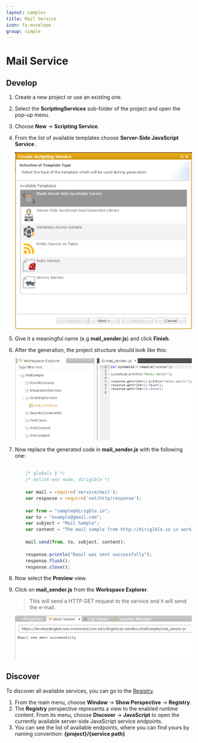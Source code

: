 ```yaml
---
layout: samples
title: Mail Service
icon: fa-envelope
group: simple
---
```


Mail Service
===

Develop
--
1. Create a new project or use an existing one.
2. Select the **ScriptingServices** sub-folder of the project and open the pop-up menu.
3. Choose **New** -> **Scripting Service**.
4. From the list of available templates choose **Server-Side JavaScript Service** .

	![Mail Service 2](images/mail_service/mail_service_2.png)

5. Give it a meaningful name (e.g **mail_sender.js**) and click **Finish**.
6. After the generation, the project structure should look like this:

	![Mail Service 4](images/mail_service/mail_service_4.png)

7. Now replace the generated code in **mail_sender.js** with the following one:


	```javascript
	
		/* globals $ */
		/* eslint-env node, dirigible */
		
		var mail = require('service/mail');
		var response = require('net/http/response');
		
		var from = "sample@dirigble.io";
		var to = "example@gmail.com";
		var subject = "Mail Sample";
		var content = "The mail sample from http://diriglble.io is working!";
		
		mail.send(from, to, subject, content);
		
		response.println("Email was sent successfully");
		response.flush();
		response.close();
	
	```


8. Now select the **Preview** view.
9. Click on **mail_sender.js** from the **Workspace Explorer**.
	> This will send a HTTP GET request to the service and it will send the e-mail.


	![Mail Service 5](images/mail_service/mail_service_5.png)

Discover
--
To discover all available services, you can go to the [Registry](../help/registry.html).

1. From the main menu, choose **Window** -> **Show Perspective** -> **Registry**.
2. The **Registry** perspective represents a view to the enabled runtime content. From its menu, choose **Discover** -> **JavaScript** to open the currently available server-side JavaScript service endpoints.
3. You can see the list of available endpoints, where you can find yours by naming convention: **{project}/{service path}**
